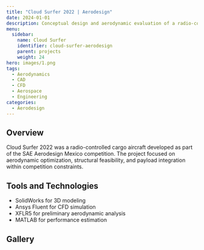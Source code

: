 ```yaml
---
title: "Cloud Surfer 2022 | Aerodesign"
date: 2024-01-01
description: Conceptual design and aerodynamic evaluation of a radio-controlled cargo aircraft for SAE Aerodesign 2022. Includes CAD modeling, CFD simulations, and flight performance estimation.
menu:
  sidebar:
    name: Cloud Surfer
    identifier: cloud-surfer-aerodesign
    parent: projects
    weight: 24
hero: images/1.png
tags:
  - Aerodynamics
  - CAD
  - CFD
  - Aerospace
  - Engineering
categories:
  - Aerodesign
---
```

## Overview

Cloud Surfer 2022 was a radio-controlled cargo aircraft developed as part of the SAE Aerodesign Mexico competition. The project focused on aerodynamic optimization, structural feasibility, and payload integration within competition constraints.

## Tools and Technologies

- SolidWorks for 3D modeling  
- Ansys Fluent for CFD simulation  
- XFLR5 for preliminary aerodynamic analysis  
- MATLAB for performance estimation  

## Gallery

<div style="display: grid; grid-template-columns: repeat(auto-fit, minmax(200px, 1fr)); gap: 10px;">
    <!-- <img src="images/top.png" alt="Top View">
    <img src="images/angled.png" alt="Angled View">
    <img src="images/final.png" alt="Final Assembly">
    <img src="images/pcb.png" alt="PCB Layout">
    <img src="images/module.png" alt="Module">
    <img src="images/pcb_design_1.png" alt="PCB">
    <img src="images/module2.png" alt="module">
    <img src="images/pcb_design_2.png" alt="PCB 2">
    <img src="images/module_N.png" alt="module_N"> -->
</div>
